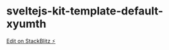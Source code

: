 # sveltejs-kit-template-default-xyumth

[Edit on StackBlitz ⚡️](https://stackblitz.com/edit/sveltejs-kit-template-default-xyumth)